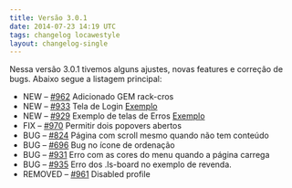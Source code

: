```yaml
---
title: Versão 3.0.1
date: 2014-07-23 14:19 UTC
tags: changelog locawestyle
layout: changelog-single
---
```


<p>Nessa versão 3.0.1 tivemos alguns ajustes, novas features e correção de bugs. Abaixo segue a listagem principal:</p>
<ul class="ls-no-list-style ls-no-margin-left">

  <li>
    <span class="ls-tag-success">NEW</span>
    &ndash; <a href="https://github.com/locaweb/locawebstyle/pull/962" target="blank" class="commit-url">#962</a> Adicionado GEM rack-cros
  </li>

  <li>
    <span class="ls-tag-success">NEW</span>
    &ndash; <a href="https://github.com/locaweb/locawebstyle/issues/933" target="blank" class="commit-url">#933</a> Tela de Login <a href="http://locaweb.github.io/locawebstyle/documentacao/exemplos/login-screen/" class="ls-btn ls-btn-xs">Exemplo</a>
  </li>

  <li>
    <span class="ls-tag-success">NEW</span>
    &ndash; <a href="https://github.com/locaweb/locawebstyle/issues/929" target="blank" class="commit-url">#929</a> Exemplo de telas de Erros <a href="http://locaweb.github.io/locawebstyle/documentacao/exemplos/erro-404/" class="ls-btn ls-btn-xs">Exemplo</a>
  </li>

  <li>
    <span class="ls-tag-info">FIX</span>
    &ndash; <a href="https://github.com/locaweb/locawebstyle/pull/970" target="blank" class="commit-url">#970</a> Permitir dois popovers abertos
  </li>

  <li>
    <span class="ls-tag-danger">BUG</span>
    &ndash; <a href="https://github.com/locaweb/locawebstyle/issues/824" target="blank" class="commit-url">#824</a> Página com scroll mesmo quando não tem conteúdo
  </li>

  <li>
    <span class="ls-tag-danger">BUG</span>
    &ndash; <a href="https://github.com/locaweb/locawebstyle/issues/696" target="blank" class="commit-url">#696</a> Bug no ícone de ordenação
  </li>

  <li>
    <span class="ls-tag-danger">BUG</span>
    &ndash; <a href="https://github.com/locaweb/locawebstyle/issues/931" target="blank" class="commit-url">#931</a> Erro com as cores do menu quando a página carrega
  </li>

  <li>
    <span class="ls-tag-danger">BUG</span>
    &ndash; <a href="https://github.com/locaweb/locawebstyle/issues/935" target="blank" class="commit-url">#935</a> Erro dos .ls-board no exemplo de revenda.
  </li>

  <li>
    <span class="ls-tag">REMOVED</span>
    &ndash; <a href="https://github.com/locaweb/locawebstyle/issues/961" target="blank" class="commit-url">#961</a> Disabled profile
  </li>

</ul>
